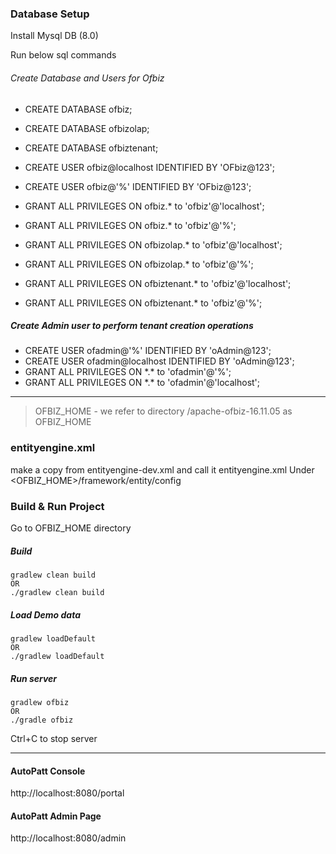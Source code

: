 

### Database Setup
Install Mysql DB (8.0)

Run below sql commands 

###### Create Database and Users for Ofbiz 
* CREATE DATABASE ofbiz;
* CREATE DATABASE ofbizolap;
* CREATE DATABASE ofbiztenant;

* CREATE USER ofbiz@localhost IDENTIFIED BY 'OFbiz@123';
* CREATE USER ofbiz@'%' IDENTIFIED BY 'OFbiz@123';
* GRANT ALL PRIVILEGES ON ofbiz.* to 'ofbiz'@'localhost';
* GRANT ALL PRIVILEGES ON ofbiz.* to 'ofbiz'@'%';

* GRANT ALL PRIVILEGES ON ofbizolap.* to 'ofbiz'@'localhost';
* GRANT ALL PRIVILEGES ON ofbizolap.* to 'ofbiz'@'%';

* GRANT ALL PRIVILEGES ON ofbiztenant.* to 'ofbiz'@'localhost';
* GRANT ALL PRIVILEGES ON ofbiztenant.* to 'ofbiz'@'%';

##### Create Admin user to perform tenant creation operations

* CREATE USER ofadmin@'%' IDENTIFIED BY 'oAdmin@123';
* CREATE USER ofadmin@localhost IDENTIFIED BY 'oAdmin@123';
* GRANT ALL PRIVILEGES ON \*.* to 'ofadmin'@'%';
* GRANT ALL PRIVILEGES ON \*.* to 'ofadmin'@'localhost';

---

> OFBIZ_HOME - we refer to directory /apache-ofbiz-16.11.05 as OFBIZ_HOME

### entityengine.xml

make a copy from entityengine-dev.xml and call it entityengine.xml
Under <OFBIZ_HOME>/framework/entity/config



### Build & Run Project

Go to OFBIZ_HOME directory 

##### Build
~~~
gradlew clean build 
OR
./gradlew clean build
~~~

##### Load Demo data
~~~
gradlew loadDefault
OR 
./gradlew loadDefault
~~~

##### Run server
~~~
gradlew ofbiz
OR
./gradle ofbiz
~~~

Ctrl+C to stop server
 

---

#### AutoPatt Console

http://localhost:8080/portal

#### AutoPatt Admin Page

http://localhost:8080/admin
